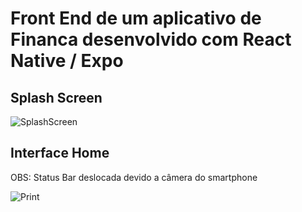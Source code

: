 # Front End de um aplicativo de Financa desenvolvido com React Native / Expo

## Splash Screen

![SplashScreen](https://user-images.githubusercontent.com/75748237/177884156-b5e7e9e6-1e11-402c-b575-4776a164f218.png)

## Interface Home

<p>OBS: Status Bar deslocada devido a câmera do smartphone</p>

![Print](https://user-images.githubusercontent.com/75748237/177884251-d16b5875-d876-42ff-8c0a-d87b4b35d525.jpeg)
